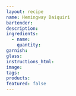 ```yaml
---
layout: recipe
name: Hemingway Daiquiri
bartender:
description:
ingredients:
  - name:
    quantity:
garnish:
glass:
instructions_html:
image:
tags:
products:
featured: false
---
```

